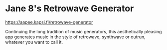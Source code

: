 # Jane 8's Retrowave Generator

https://aapee.kapsi.fi/retrowave-generator

Continuing the long tradition of music generators, this aesthetically pleasing app generates music in the style of retrowave, synthwave or outrun, whatever you want to call it.
